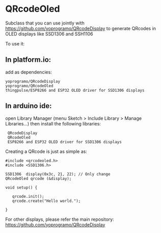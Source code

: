 # QRcodeOled

Subclass that you can use jointly with https://github.com/yoprogramo/QRcodeDisplay to generate QRcodes in OLED displays like SSD1306 and SSH1106

To use it:

## In platform.io: 

add as dependencies:

```
yoprogramo/QRcodeDisplay
yoprogramo/QRcodeOled
thingpulse/ESP8266 and ESP32 OLED driver for SSD1306 displays
```

## In arduino ide:
open Library Manager (menu Sketch > Include Library > Manage Libraries…) then install the following libraries:

```
 QRcodeDisplay
 QRcodeOled
 ESP8266 and ESP32 OLED driver for SSD1306 displays
```

 Creating a QRcode is just as simple as:

 ```
#include <qrcodeoled.h>
#include <SSD1306.h>

SSD1306  display(0x3c, 21, 22); // Only change
QRcodeOled qrcode (&display);

void setup() {

    qrcode.init();
    qrcode.create("Hello world.");

}

 ```

 For other displays, please refer the main repository: https://github.com/yoprogramo/QRcodeDisplay
